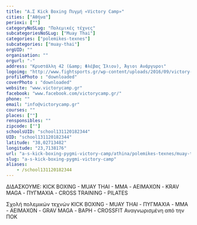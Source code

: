 ```yaml
---
title: "Α.Σ Kick Boxing Πυγμή «Victory Camp»"
cities: ["Αθήνα"]
perioxi: [""]
categoryNoSLug: "Πολεμικές τέχνες"
subcategoriesNoSLug: ["Muay Thai"]
categories: ["polemikes-texnes"]
subcategories: ["muay-thai"]
orgUID: ""
organisation: ""
orgurl: "-"
address: "Κρυστάλλη 42 (&amp; Φλέβας Ίλιον), Άγιοι Ανάργυροι"
logoimg: "http://www.fightsports.gr/wp-content/uploads/2016/09/victory-camp-logo-1.jpg"
profilePhoto : "downloaded"
coverPhoto : "downloaded"
website: "www.victorycamp.gr"
facebook: "www.facebook.com/victorycamp.gr/"
phone: ""
email: "info@victorycamp.gr"
courses: ""
places: [""]
rensponsibles: ""
zipcode: [""]
schoolsUID: "school131120182344"
UID: "school131120182344"
latitude: "38,02713482"
longitude: "23,7138176"
url: "a-s-kick-boxing-pygmi-victory-camp/athina/polemikes-texnes/muay-thai"
slug: "a-s-kick-boxing-pygmi-victory-camp"
aliases:
    - /school131120182344
---
```



ΔΙΔΑΣΚΟΥΜΕ: KICK BOXING - MUAY THAI - MMA - ΑΕΙΜΑΧΟΝ - KRAV MAGA - ΠΥΓΜΑΧΙΑ - CROSS TRAINING - PILATES

Σχολή πολεμικών τεχνών KICK BOXING - MUAY THAI - ΠΥΓΜΑΧΙΑ - MMA - ΑΕΙΜΑΧΟΝ - GRAV MAGA - ΒΑΡΗ - CROSSFIT Αναγνωρισμένη από την ΠΟΚ